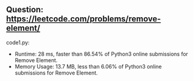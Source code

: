 ## Question: https://leetcode.com/problems/remove-element/

code1.py:
* Runtime: 28 ms, faster than 86.54% of Python3 online submissions for Remove Element.
* Memory Usage: 13.7 MB, less than 6.06% of Python3 online submissions for Remove Element.